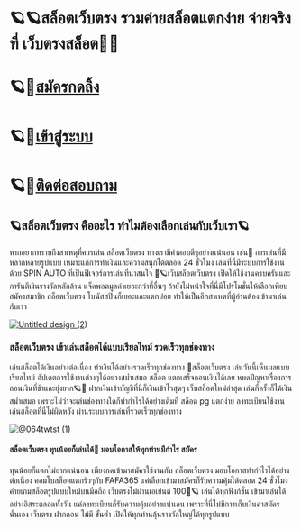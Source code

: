 <h1>🪐🪐สล็อตเว็บตรง รวมค่ายสล็อตแตกง่าย จ่ายจริงที่ เว็บตรงสล็อต🚀🚀</h1>

# 🪐🚀[สมัครกดลิ้ง](https://play.xn--l3cbn6a5b9bk.com/register?ref=usv445700783942)
# 🪐🚀[เข้าสู่ระบบ](https://play.xn--l3cbn6a5b9bk.com/register?ref=usv445700783942)
# 🪐🚀[ติดต่อสอบถาม](https://play.xn--l3cbn6a5b9bk.com/register?ref=usv445700783942)

<h2>🪐สล็อตเว็บตรง คืออะไร ทำไมต้องเลือกเล่นกับเว็บเรา🪐</h2>หากอยากทราบถึงสาเหตุที่ควรเล่น สล็อตเว็บตรง ทางเรามีคำตอบดีๆอย่างแน่นอน เช่น🚀 การเล่นที่มีหลากหลายรูปแบบ เหมาะแก่การทำเงินและความสนุกได้ตลอด 24 ชั่วโมง เล่นที่นี่มีระบบการใช้งานด้วย SPIN AUTO ที่เป็นฟีเจอร์การเล่นที่น่าสนใจ 🚀🪐เว็บสล็อตเว็บตรง เปิดให้ใช้งานครบครันและการันตีเงินรางวัลหลักล้าน แจ็คพอตมูลค่าเยอะกว่าที่อื่นๆ ถ้ายังไม่หนำใจที่นี่มีโปรโมชั่นให้เลือกเพียบ สมัครสมาชิก สล็อตเว็บตรง โบนัสสปินก็เยอะและแตกบ่อย ทำให้เป็นอีกสาเหตที่ผู้อ่านต้องเข้ามาเล่นกับเรา

[![Untitled design (2)](https://github.com/randol122366/randol122366/assets/170332742/b347b31a-6986-4878-bd91-018e79e80696)
](https://play.xn--l3cbn6a5b9bk.com/register?ref=usv445700783942)


<h3>สล็อตเว็บตรง เข้าเล่นสล็อตได้แบบเรียลไทม์ รวดเร็วทุกช่องทาง</h3>เล่นสล็อตได้เงินอย่างต่อเนื่อง ทำเงินได้อย่างรวดเร็วทุกช่องทาง 🚀สล็อตเว็บตรง เล่นวันนี้เห็นผลแบบเรียลไทม์ อัปเดตการใช้งานต่างๆได้อย่างสม่ำเสมอ สล็อต แตกเสร็จถอนเงินได้เลย หมดปัญหาเรื่องการถอนเงินที่ช้าและยุ่งยาก🪐🚀 ฝากเงินเข้าบัญชีที่นี่ก็เงินเข้าไวสุดๆ เว็บสล็อตใหม่ล่าสุด เล่นกี่ครั้งก็ได้เงินสม่ำเสมอ เพราะไม่ว่าจะเล่นช่องทางใดก็ทำกำไรได้อย่างเต็มที่ สล็อต pg แตกง่าย  ลงทะเบียนใช้งานเล่นสล็อตที่นี่ไม่ผิดหวัง ผ่านระบบการเล่นที่รวดเร็วทุกช่องทาง

[![@064twtst (1)](https://github.com/randol122366/randol122366/assets/170332742/406320a4-4184-4573-b8bf-0efcdcfec284)
](https://play.xn--l3cbn6a5b9bk.com/register?ref=usv445700783942)


<h4>สล็อตเว็บตรง ทุนน้อยก็เล่นได้🚀 มอบโอกาสให้ทุกท่านมีกำไร สมัคร</h4>ทุนน้อยก็แตกไม่ยากแน่นอน เพียงกดเข้ามาสมัครใช้งานกับ สล็อตเว็บตรง มอบโอกาสทำกำไรได้อย่างต่อเนื่อง คอมโบสล็อตแตกรัวๆกับ FAFA365 แค่เลือกเข้ามาสมัครก็รับความคุ้มได้ตลอด 24 ชั่วโมง ค่ายเกมสล็อตรูปแบบใหม่บนมือถือ เว็บตรงไม่ผ่านเอเย่นต์ 100🚀🪐 เล่นได้ทุกฟังก์ชั่น เข้ามาเล่นได้อย่างอิสระตลอดทั้งวัน แค่ลงทะเบียนก็รับความคุ้มอย่างแน่นอน เพราะที่นี่ไม่มีการเก็บเงินค่าสมัครนั่นเอง เว็บตรง ฝากถอน ไม่มี ขั้นต่ำ เปิดให้ทุกท่านลุ้นรางวัลใหญ่ได้ทุกรูปแบบ
